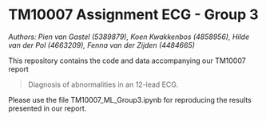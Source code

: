 # TM10007 Assignment ECG - Group 3

*Authors: Pien van Gastel (5389879), Koen Kwakkenbos (4858956), Hilde van der Pol (4663209), Fenna van der Zijden (4484665)*

This repository contains the code and data accompanying our TM10007 report

> Diagnosis of abnormalities in an 12-lead ECG.

Please use the file TM10007_ML_Group3.ipynb for reproducing the results presented in our report.
